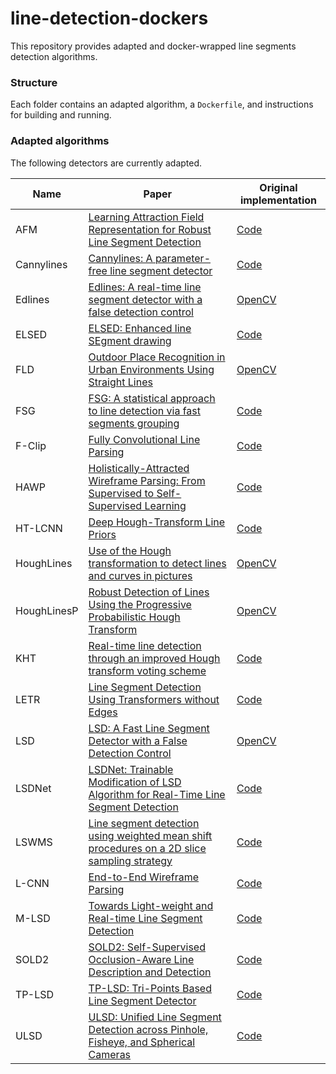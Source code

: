 # line-detection-dockers

This repository provides adapted and docker-wrapped line segments detection algorithms.
### Structure
Each folder contains an adapted algorithm, a `Dockerfile`, and instructions for building and running.

### Adapted algorithms
The following detectors are currently adapted.


| Name        | Paper                                                                                                                                                                                                                                                                                                                                    | Original implementation                                                                                      |
|-------------|------------------------------------------------------------------------------------------------------------------------------------------------------------------------------------------------------------------------------------------------------------------------------------------------------------------------------------------|--------------------------------------------------------------------------------------------------------------|
| AFM         | [Learning Attraction Field Representation for Robust Line Segment Detection](https://arxiv.org/abs/1812.02122)                                                                                                                                                                                                                           | [Code](https://github.com/cherubicXN/afm_cvpr2019)                                                           |
| Cannylines  | [Cannylines: A parameter-free line segment detector](https://xiaohulugo.github.io/papers/CannyLine_Line_Detection_ICIP2015.pdf)                                                                                                                                                                                                          | [Code](https://github.com/ludlows/CannyLine)                                                                 |
| Edlines     | [Edlines: A real-time line segment detector with a false detection control](https://www.researchgate.net/profile/Cihan-Topal/publication/220644982_EDLines_A_real-time_line_segment_detector_with_a_false_detection_control/links/61069f68169a1a0103cd2a9a/EDLines-A-real-time-line-segment-detector-with-a-false-detection-control.pdf7) | [OpenCV](https://docs.opencv.org/3.4/d4/d8b/group__ximgproc__edge__drawing.html)                             |
| ELSED       | [ELSED: Enhanced line SEgment drawing](https://www.sciencedirect.com/science/article/pii/S0031320322001005?via%3Dihub) | [Code](https://github.com/iago-suarez/ELSED)                                                                 |
| FLD         | [Outdoor Place Recognition in Urban Environments Using Straight Lines](https://www.researchgate.net/profile/Jin-Han-Lee/publication/283992330_Outdoor_Place_Recognition_in_Urban_Environments_Using_Straight_Lines/links/564ab52c08ae9cd9c826dde7/Outdoor-Place-Recognition-in-Urban-Environments-Using-Straight-Lines.pdf) | [OpenCV](https://docs.opencv.org/4.x/df/ded/group__ximgproc__fast__line__detector.html)                                                               |
| FSG         | [FSG: A statistical approach to line detection via fast segments grouping](http://www.dia.fi.upm.es/~pcr/publications/iros2018.pdf)                                                                                                                                                                                                      | [Code](https://github.com/iago-suarez/FSG)                                                                   |
| F-Clip      | [Fully Convolutional Line Parsing](https://arxiv.org/abs/2104.11207v2)                                                                                                                                                                                                                                                                   | [Code](https://github.com/Delay-Xili/F-Clip)                                                                 |
| HAWP        | [Holistically-Attracted Wireframe Parsing: From Supervised to Self-Supervised Learning](https://arxiv.org/abs/2210.12971)                                                                                                                                                                                                                | [Code](https://github.com/cherubicXN/hawp)                                                                   |
| HT-LCNN     | [Deep Hough-Transform Line Priors](https://arxiv.org/abs/2007.09493)                                                                                                                                                                                                                                                                     | [Code](https://github.com/yanconglin/Deep-Hough-Transform-Line-Priors)                                       |
| HoughLines  | [Use of the Hough transformation to detect lines and curves in pictures](https://dl.acm.org/doi/pdf/10.1145/361237.361242)                                                                                                                                                                                                               | [OpenCV](https://docs.opencv.org/3.4/dd/d1a/group__imgproc__feature.html#ga46b4e588934f6c8dfd509cc6e0e4545a) |
| HoughLinesP | [Robust Detection of Lines Using the Progressive Probabilistic Hough Transform](https://www.sciencedirect.com/science/article/abs/pii/S1077314299908317)                                                                                                                                                                                 | [OpenCV](https://docs.opencv.org/3.4/dd/d1a/group__imgproc__feature.html#ga8618180a5948286384e3b7ca02f6feeb) |
| KHT         | [Real-time line detection through an improved Hough transform voting scheme](https://www.sciencedirect.com/science/article/abs/pii/S0031320307001823)                                                                                                                                                                                    | [Code](https://github.com/laffernandes/kht)                                                                  |
| LETR        | [Line Segment Detection Using Transformers without Edges](https://arxiv.org/abs/2101.01909)                                                                                                                                                                                                                                              | [Code](https://github.com/mlpc-ucsd/LETR)                                                                    |
| LSD         | [LSD: A Fast Line Segment Detector with a False Detection Control](https://ieeexplore.ieee.org/abstract/document/4731268)                                                                                                                                                                                                                | [OpenCV](https://docs.opencv.org/3.4/d1/dbd/classcv_1_1line__descriptor_1_1LSDDetector.html)                 |
| LSDNet      | [LSDNet: Trainable Modification of LSD Algorithm for Real-Time Line Segment Detection](https://arxiv.org/abs/2209.04642)                                                                                                                                                                                                                 | [Code](https://github.com/iitpvisionlab/LSDNet)                                                              |
| LSWMS       | [Line segment detection using weighted mean shift procedures on a 2D slice sampling strategy](https://www.vicomtech.org/upload/download/publicaciones/20110409_MarcosNieto_Linesegme_article_33.pdf)                                                                                                                                     | [Code](https://sourceforge.net/projects/lswms/)                                                              |
| L-CNN       | [End-to-End Wireframe Parsing](https://arxiv.org/abs/1905.03246)                                                                                                                                                                                                                                                                         | [Code](https://github.com/zhou13/lcnn)                                                                       |
| M-LSD       | [Towards Light-weight and Real-time Line Segment Detection](https://arxiv.org/abs/2106.00186)                                                                                                                                                                                                                                            | [Code](https://github.com/navervision/mlsd)                                                                  |
| SOLD2       | [SOLD2: Self-Supervised Occlusion-Aware Line Description and Detection](https://openaccess.thecvf.com/content/CVPR2021/papers/Pautrat_SOLD2_Self-Supervised_Occlusion-Aware_Line_Description_and_Detection_CVPR_2021_paper.pdf)                                                                                                                                                                                                                                            | [Code](https://github.com/cvg/SOLD2)                                                                  |
| TP-LSD      | [TP-LSD: Tri-Points Based Line Segment Detector](https://arxiv.org/abs/2009.05505)                                                                                                                                                                                                                                                       | [Code](https://github.com/Siyuada7/TP-LSD)                                                                   |
| ULSD        | [ULSD: Unified Line Segment Detection across Pinhole, Fisheye, and Spherical Cameras](https://arxiv.org/abs/2011.03174)                                                                                                                                                                                                                  | [Code](https://github.com/lh9171338/Unified-Line-Segment-Detection)                                          |